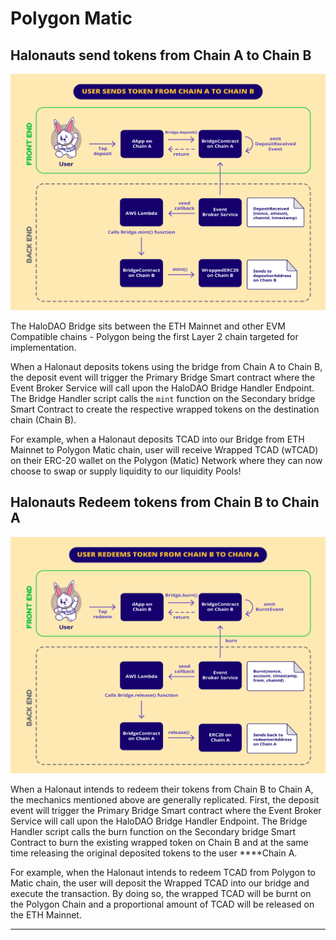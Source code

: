 # Polygon Matic

## **Halonauts send tokens from Chain A to Chain B**

![](../../.gitbook/assets/bridge_sendsatob%20%281%29.png)

The HaloDAO Bridge sits between the ETH Mainnet and other EVM Compatible chains - Polygon being the first Layer 2 chain targeted for implementation.

When a Halonaut deposits tokens using the bridge from Chain A to Chain B, the deposit event will trigger the Primary Bridge Smart contract where the Event Broker Service will call upon the HaloDAO Bridge Handler Endpoint. The Bridge Handler script calls the `mint` function on the Secondary bridge Smart Contract to create the respective wrapped tokens on the destination chain \(Chain B\).

For example, when a Halonaut deposits TCAD into our Bridge from ETH Mainnet to Polygon Matic chain, user will receive Wrapped TCAD \(wTCAD\) on their ERC-20 wallet on the Polygon \(Matic\) Network where they can now choose to swap or supply liquidity to our liquidity Pools!

## **Halonauts Redeem tokens from Chain B to Chain A**

![](../../.gitbook/assets/bridge_redeemsbtoa%20%281%29.png)

When a Halonaut intends to redeem their tokens from Chain B to Chain A, the mechanics mentioned above are generally replicated. First, the deposit event will trigger the Primary Bridge Smart contract where the Event Broker Service will call upon the HaloDAO Bridge Handler Endpoint. The Bridge Handler script calls the burn function on the Secondary bridge Smart Contract to burn the existing wrapped token on Chain B and at the same time releasing the original deposited tokens to the user ****Chain A.

For example, when the Halonaut intends to redeem TCAD from Polygon to Matic chain, the user will deposit the Wrapped TCAD into our bridge and execute the transaction. By doing so, the wrapped TCAD will be burnt on the Polygon Chain and a proportional amount of TCAD will be released on the ETH Mainnet.  
****  








